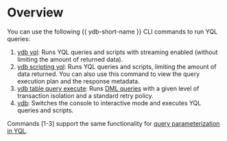 # Overview

You can use the following {{ ydb-short-name }} CLI commands to run YQL queries:

1. [ydb yql](yql.md): Runs YQL queries and scripts with streaming enabled (without limiting the amount of returned data).
2. [ydb scripting yql](scripting-yql.md): Runs YQL queries and scripts, limiting the amount of data returned. You can also use this command to view the query execution plan and the response metadata.
3. [ydb table query execute](table-query-execute.md): Runs [DML queries](https://en.wikipedia.org/wiki/Data_manipulation_language#SQL) with a given level of transaction isolation and a standard retry policy.
4. [ydb](interactive-cli.md): Switches the console to interactive mode and executes YQL queries and scripts.

Commands [1-3] support the same functionality for [query parameterization in YQL](parameterized-queries-cli.md).
